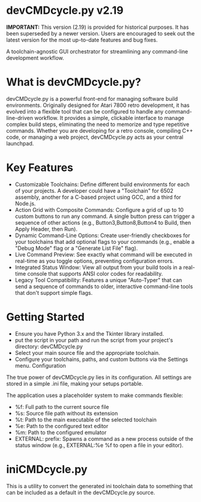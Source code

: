 # devCMDcycle.py v2.19

**IMPORTANT:** This version (2.19) is provided for historical purposes. It has been superseded by a newer version. Users are encouraged to seek out the latest version for the most up-to-date features and bug fixes.

A toolchain-agnostic GUI orchestrator for streamlining any command-line development workflow.

# What is devCMDcycle.py?

devCMDcycle.py is a powerful front-end for managing software build environments. Originally designed for Atari 7800 retro development, it has evolved into a flexible tool that can be configured to handle any command-line-driven workflow. It provides a simple, clickable interface to manage complex build steps, eliminating the need to memorize and type repetitive commands.
Whether you are developing for a retro console, compiling C++ code, or managing a web project, devCMDcycle.py acts as your central launchpad.

# Key Features

 * Customizable Toolchains: Define different build environments for each of your projects. A developer could have a "Toolchain" for 6502 assembly, another for a C-based project using GCC, and a third for Node.js.
 * Action Grid with Composite Commands: Configure a grid of up to 10 custom buttons to run any command. A single button press can trigger a sequence of other actions (e.g., Button3,Button8,Button4 to Build, then Apply Header, then Run).
 * Dynamic Command-Line Options: Create user-friendly checkboxes for your toolchains that add optional flags to your commands (e.g., enable a "Debug Mode" flag or a "Generate List File" flag).
 * Live Command Preview: See exactly what command will be executed in real-time as you toggle options, preventing configuration errors.
 * Integrated Status Window: View all output from your build tools in a real-time console that supports ANSI color codes for readability.
 * Legacy Tool Compatibility: Features a unique "Auto-Typer" that can send a sequence of commands to older, interactive command-line tools that don't support simple flags.

# Getting Started

 * Ensure you have Python 3.x and the Tkinter library installed.
 * put the script in your path and run the script from your project's directory: devCMDcycle.py
 * Select your main source file and the appropriate toolchain.
 * Configure your toolchains, paths, and custom buttons via the Settings menu.
Configuration

The true power of devCMDcycle.py lies in its configuration. All settings are stored in a simple .ini file, making your setups portable.

The application uses a placeholder system to make commands flexible:

 * %f: Full path to the current source file
 * %s: Source file path without its extension
 * %t: Path to the main executable of the selected toolchain
 * %e: Path to the configured text editor
 * %m: Path to the configured emulator
 * EXTERNAL: prefix: Spawns a command as a new process outside of the status window (e.g., EXTERNAL:%e %f to open a file in your editor).


# iniCMDcycle.py
This is a utility to convert the generated ini toolchain data to something that can be included as a default in the devCMDcycle.py source.
